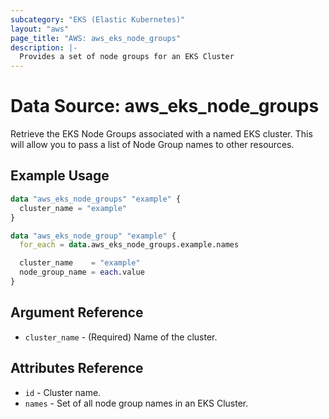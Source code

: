 ```yaml
---
subcategory: "EKS (Elastic Kubernetes)"
layout: "aws"
page_title: "AWS: aws_eks_node_groups"
description: |-
  Provides a set of node groups for an EKS Cluster
---
```


# Data Source: aws_eks_node_groups

Retrieve the EKS Node Groups associated with a named EKS cluster. This will allow you to pass a list of Node Group names to other resources.

## Example Usage

```terraform
data "aws_eks_node_groups" "example" {
  cluster_name = "example"
}

data "aws_eks_node_group" "example" {
  for_each = data.aws_eks_node_groups.example.names

  cluster_name    = "example"
  node_group_name = each.value
}
```


## Argument Reference

* `cluster_name` - (Required) Name of the cluster.

## Attributes Reference

* `id` - Cluster name.
* `names` - Set of all node group names in an EKS Cluster.
